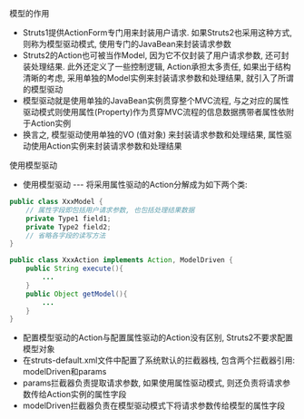 
模型的作用
* Struts1提供ActionForm专门用来封装用户请求. 如果Struts2也采用这种方式, 则称为模型驱动模式, 使用专门的JavaBean来封装请求参数
* Struts2的Action也可被当作Model, 因为它不仅封装了用户请求参数, 还可封装处理结果. 此外还定义了一些控制逻辑, Action承担太多责任, 如果出于结构清晰的考虑, 采用单独的Model实例来封装请求参数和处理结果, 就引入了所谓的模型驱动
* 模型驱动就是使用单独的JavaBean实例贯穿整个MVC流程, 与之对应的属性驱动模式则使用属性(Property)作为贯穿MVC流程的信息数据携带者属性依附于Action实例
* 换言之, 模型驱动使用单独的VO (值对象) 来封装请求参数和处理结果, 属性驱动使用Action实例来封装请求参数和处理结果

使用模型驱动
* 使用模型驱动 --- 将采用属性驱动的Action分解成为如下两个类:
```java
public class XxxModel {
    // 属性字段即包括用户请求参数, 也包括处理结果数据
    private Type1 field1;
    private Type2 field2;
    // 省略各字段的读写方法
}

public class XxxAction implements Action, ModelDriven {
    public String execute(){
        ...
    }
    public Object getModel(){
        ...
    }
}
```
* 配置模型驱动的Action与配置属性驱动的Action没有区别, Struts2不要求配置模型对象
* 在struts-default.xml文件中配置了系统默认的拦截器栈, 包含两个拦截器引用: modelDriven和params
* params拦截器负责提取请求参数, 如果使用属性驱动模式, 则还负责将请求参数传给Action实例的属性字段
* modelDriven拦截器负责在模型驱动模式下将请求参数传给模型的属性字段
